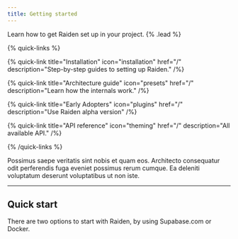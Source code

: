 ```yaml
---
title: Getting started
---
```


Learn how to get Raiden set up in your project. {% .lead %}

{% quick-links %}

{% quick-link title="Installation" icon="installation" href="/" description="Step-by-step guides to setting up Raiden." /%}

{% quick-link title="Architecture guide" icon="presets" href="/" description="Learn how the internals work." /%}

{% quick-link title="Early Adopters" icon="plugins" href="/" description="Use Raiden alpha version" /%}

{% quick-link title="API reference" icon="theming" href="/" description="All available API." /%}

{% /quick-links %}

Possimus saepe veritatis sint nobis et quam eos. Architecto consequatur odit perferendis fuga eveniet possimus rerum cumque. Ea deleniti voluptatum deserunt voluptatibus ut non iste.

---

## Quick start

There are two options to start with Raiden, by using Supabase.com or Docker.

